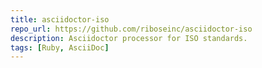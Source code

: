 ```yaml
---
title: asciidoctor-iso
repo_url: https://github.com/riboseinc/asciidoctor-iso
description: Asciidoctor processor for ISO standards.
tags: [Ruby, AsciiDoc]
---
```

